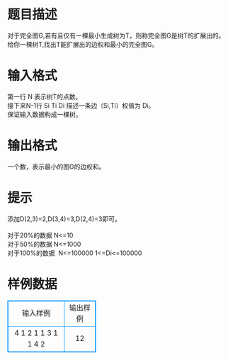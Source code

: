 # 

 
 # 题目描述 
对于完全图G,若有且仅有一棵最小生成树为T，则称完全图G是树T的扩展出的。&nbsp;<BR>给你一棵树T,找出T能扩展出的边权和最小的完全图G。 

 
 # 输入格式 
第一行&nbsp;N&nbsp;表示树T的点数。&nbsp;&nbsp;<BR>接下来N-1行&nbsp;Si&nbsp;Ti&nbsp;Di&nbsp;描述一条边（Si,Ti）权值为&nbsp;Di。&nbsp;&nbsp;<BR>保证输入数据构成一棵树。 

 
 # 输出格式 
一个数，表示最小的图G的边权和。 

 
 # 提示 
添加D(2,3)=2,D(3,4)=3,D(2,4)=3即可。<BR><BR>对于20%的数据&nbsp;N&lt;=10&nbsp;<BR>对于50%的数据&nbsp;N&lt;=1000&nbsp;<BR>对于100%的数据&nbsp;&nbsp;N&lt;=100000&nbsp;1&lt;=Di&lt;=100000&nbsp; 
# 样例数据
<style>
        table,table tr th, table tr td { border:1px solid #0094ff; }
        table { width: 200px; min-height: 25px; line-height: 25px; text-align: center; border-collapse: collapse;}   
    </style>
<table>
	<tr>
		<td>输入样例</td>
		<td>输出样例</td>
	</tr>
<tr><td>4  
1 2 1  
1 3 1  
1 4 2 </td><td>12</td></tr></table>
